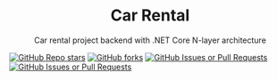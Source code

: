 <h1 align="center" id="title">Car Rental</h1>

<p align="center" id="description">Car rental project backend with .NET Core N-layer architecture</p>

[![GitHub Repo stars](https://img.shields.io/github/stars/omerblgn/CarRental?style=for-the-badge&color=%23dfb317)](https://github.com/omerblgn/CarRental/stargazers)
[![GitHub forks](https://img.shields.io/github/forks/omerblgn/CarRental?style=for-the-badge&color=%2397ca00)](https://github.com/omerblgn/CarRental/forks)
[![GitHub Issues or Pull Requests](https://img.shields.io/github/issues/omerblgn/CarRental?style=for-the-badge&color=%23007ec6)](https://github.com/omerblgn/CarRental/issues)
[![GitHub Issues or Pull Requests](https://img.shields.io/github/issues-pr/omerblgn/CarRental?style=for-the-badge&color=%23fe7d37)](https://github.com/omerblgn/CarRental/pulls)
